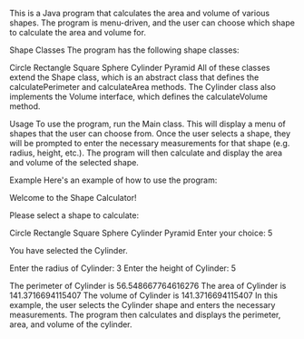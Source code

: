 This is a Java program that calculates the area and volume of various shapes. The program is menu-driven, and the user can choose which shape to calculate the area and volume for.

Shape Classes The program has the following shape classes:

Circle Rectangle Square Sphere Cylinder Pyramid All of these classes extend the Shape class, which is an abstract class that defines the calculatePerimeter and calculateArea methods. The Cylinder class also implements the Volume interface, which defines the calculateVolume method.

Usage To use the program, run the Main class. This will display a menu of shapes that the user can choose from. Once the user selects a shape, they will be prompted to enter the necessary measurements for that shape (e.g. radius, height, etc.). The program will then calculate and display the area and volume of the selected shape.

Example Here's an example of how to use the program:

Welcome to the Shape Calculator!

Please select a shape to calculate:

Circle
Rectangle
Square
Sphere
Cylinder
Pyramid
Enter your choice: 5

You have selected the Cylinder.

Enter the radius of Cylinder: 3 Enter the height of Cylinder: 5

The perimeter of Cylinder is 56.548667764616276 The area of Cylinder is 141.3716694115407 The volume of Cylinder is 141.3716694115407 In this example, the user selects the Cylinder shape and enters the necessary measurements. The program then calculates and displays the perimeter, area, and volume of the cylinder.
